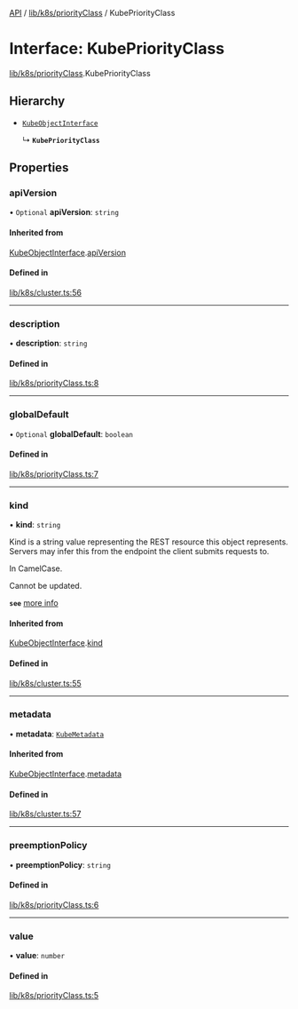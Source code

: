 [API](../API.md) / [lib/k8s/priorityClass](../modules/lib_k8s_priorityClass.md) / KubePriorityClass

# Interface: KubePriorityClass

[lib/k8s/priorityClass](../modules/lib_k8s_priorityClass.md).KubePriorityClass

## Hierarchy

- [`KubeObjectInterface`](lib_k8s_cluster.KubeObjectInterface.md)

  ↳ **`KubePriorityClass`**

## Properties

### apiVersion

• `Optional` **apiVersion**: `string`

#### Inherited from

[KubeObjectInterface](lib_k8s_cluster.KubeObjectInterface.md).[apiVersion](lib_k8s_cluster.KubeObjectInterface.md#apiversion)

#### Defined in

[lib/k8s/cluster.ts:56](https://github.com/headlamp-k8s/headlamp/blob/072d2509b/frontend/src/lib/k8s/cluster.ts#L56)

___

### description

• **description**: `string`

#### Defined in

[lib/k8s/priorityClass.ts:8](https://github.com/headlamp-k8s/headlamp/blob/072d2509b/frontend/src/lib/k8s/priorityClass.ts#L8)

___

### globalDefault

• `Optional` **globalDefault**: `boolean`

#### Defined in

[lib/k8s/priorityClass.ts:7](https://github.com/headlamp-k8s/headlamp/blob/072d2509b/frontend/src/lib/k8s/priorityClass.ts#L7)

___

### kind

• **kind**: `string`

Kind is a string value representing the REST resource this object represents.
Servers may infer this from the endpoint the client submits requests to.

In CamelCase.

Cannot be updated.

**`see`** [more info](https://git.k8s.io/community/contributors/devel/sig-architecture/api-conventions.md#types-kinds)

#### Inherited from

[KubeObjectInterface](lib_k8s_cluster.KubeObjectInterface.md).[kind](lib_k8s_cluster.KubeObjectInterface.md#kind)

#### Defined in

[lib/k8s/cluster.ts:55](https://github.com/headlamp-k8s/headlamp/blob/072d2509b/frontend/src/lib/k8s/cluster.ts#L55)

___

### metadata

• **metadata**: [`KubeMetadata`](lib_k8s_cluster.KubeMetadata.md)

#### Inherited from

[KubeObjectInterface](lib_k8s_cluster.KubeObjectInterface.md).[metadata](lib_k8s_cluster.KubeObjectInterface.md#metadata)

#### Defined in

[lib/k8s/cluster.ts:57](https://github.com/headlamp-k8s/headlamp/blob/072d2509b/frontend/src/lib/k8s/cluster.ts#L57)

___

### preemptionPolicy

• **preemptionPolicy**: `string`

#### Defined in

[lib/k8s/priorityClass.ts:6](https://github.com/headlamp-k8s/headlamp/blob/072d2509b/frontend/src/lib/k8s/priorityClass.ts#L6)

___

### value

• **value**: `number`

#### Defined in

[lib/k8s/priorityClass.ts:5](https://github.com/headlamp-k8s/headlamp/blob/072d2509b/frontend/src/lib/k8s/priorityClass.ts#L5)
